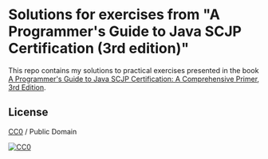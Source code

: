 Solutions for exercises from "A Programmer's Guide to Java SCJP Certification (3rd edition)"
============================================================================================

This repo contains my solutions to practical exercises presented in the book [A
Programmer's Guide to Java SCJP Certification: A Comprehensive Primer, 3rd
Edition](https://freecomputerbooks.com/A-Programmers-Guide-to-Java-SCJP-Certification-A-Comprehensive-Primer-3rd-Edition.html).

License
-------

[CC0](https://creativecommons.org/publicdomain/zero/1.0/) / Public Domain

[![CC0](https://licensebuttons.net/p/zero/1.0/88x31.png)](https://creativecommons.org/publicdomain/zero/1.0/)
